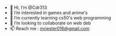 - 👋 Hi, I’m @Cdr313
- 👀 I’m interested in games and anime's 
- 🌱 I’m currently learning cs50's web programming
- 💞️ I’m looking to collaborate on web deb
- 📫 Reach me : mrjester016@gmail.com

<!---
Cdr313/Cdr313 is a ✨ special ✨ repository because its `README.md` (this file) appears on your GitHub profile.
You can click the Preview link to take a look at your changes.
--->
